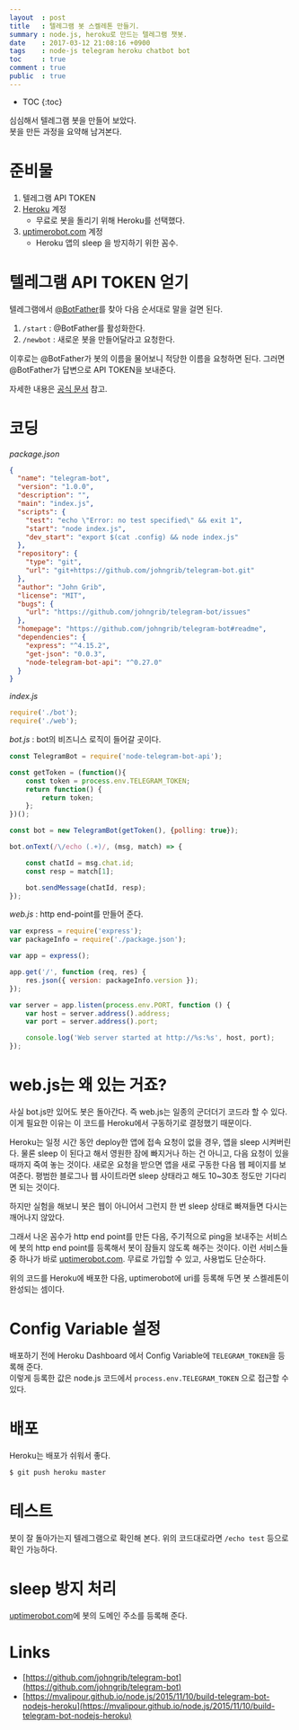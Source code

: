 ```yaml
---
layout  : post
title   : 텔레그램 봇 스켈레톤 만들기.
summary : node.js, heroku로 만드는 텔레그램 챗봇.
date    : 2017-03-12 21:08:16 +0900
tags    : node-js telegram heroku chatbot bot
toc     : true
comment : true
public  : true
---
```

* TOC
{:toc}

심심해서 텔레그램 봇을 만들어 보았다.  
봇을 만든 과정을 요약해 남겨본다.

# 준비물
1. 텔레그램 API TOKEN
1. [Heroku](https://heroku.com/) 계정
    * 무료로 봇을 돌리기 위해 Heroku를 선택했다.
1. [uptimerobot.com](https://uptimerobot.com/) 계정
    * Heroku 앱의 sleep 을 방지하기 위한 꼼수.

# 텔레그램 API TOKEN 얻기
텔레그램에서 [@BotFather](https://telegram.me/botfather)를 찾아 다음 순서대로 말을 걸면 된다.

1. `/start` : @BotFather를 활성화한다.
1. `/newbot` : 새로운 봇을 만들어달라고 요청한다.

이후로는 @BotFather가 봇의 이름을 물어보니 적당한 이름을 요청하면 된다.
그러면 @BotFather가 답변으로 API TOKEN을 보내준다.

자세한 내용은 [공식 문서](https://core.telegram.org/bots) 참고.

# 코딩

*package.json*
```json
{
  "name": "telegram-bot",
  "version": "1.0.0",
  "description": "",
  "main": "index.js",
  "scripts": {
    "test": "echo \"Error: no test specified\" && exit 1",
    "start": "node index.js",
    "dev_start": "export $(cat .config) && node index.js"
  },
  "repository": {
    "type": "git",
    "url": "git+https://github.com/johngrib/telegram-bot.git"
  },
  "author": "John Grib",
  "license": "MIT",
  "bugs": {
    "url": "https://github.com/johngrib/telegram-bot/issues"
  },
  "homepage": "https://github.com/johngrib/telegram-bot#readme",
  "dependencies": {
    "express": "^4.15.2",
    "get-json": "0.0.3",
    "node-telegram-bot-api": "^0.27.0"
  }
}
```

*index.js*
```javascript
require('./bot');
require('./web');
```

*bot.js* : bot의 비즈니스 로직이 들어갈 곳이다.

```javascript
const TelegramBot = require('node-telegram-bot-api');

const getToken = (function(){
    const token = process.env.TELEGRAM_TOKEN;
    return function() {
        return token;
    };
})();

const bot = new TelegramBot(getToken(), {polling: true});

bot.onText(/\/echo (.+)/, (msg, match) => {

    const chatId = msg.chat.id;
    const resp = match[1];

    bot.sendMessage(chatId, resp);
});
```

*web.js* : http end-point를 만들어 준다.
```javascript
var express = require('express');
var packageInfo = require('./package.json');

var app = express();

app.get('/', function (req, res) {
    res.json({ version: packageInfo.version });
});

var server = app.listen(process.env.PORT, function () {
    var host = server.address().address;
    var port = server.address().port;

    console.log('Web server started at http://%s:%s', host, port);
});
```

# web.js는 왜 있는 거죠?

사실 bot.js만 있어도 봇은 돌아간다. 즉 web.js는 일종의 군더더기 코드라 할 수 있다.  
이게 필요한 이유는 이 코드를 Heroku에서 구동하기로 결정했기 때문이다.  

Heroku는 일정 시간 동안 deploy한 앱에 접속 요청이 없을 경우, 앱을 sleep 시켜버린다.
물론 sleep 이 된다고 해서 영원한 잠에 빠지거나 하는 건 아니고, 다음 요청이 있을 때까지 죽여 놓는 것이다.
새로운 요청을 받으면 앱을 새로 구동한 다음 웹 페이지를 보여준다.
평범한 블로그나 웹 사이트라면 sleep 상태라고 해도 10~30초 정도만 기다리면 되는 것이다.

하지만 실험을 해보니 봇은 웹이 아니어서 그런지 한 번 sleep 상태로 빠져들면 다시는 깨어나지 않았다.

그래서 나온 꼼수가 http end point를 만든 다음, 주기적으로 ping을 보내주는 서비스에 봇의 http end point를 등록해서 봇이 잠들지 않도록 해주는 것이다. 이런 서비스들 중 하나가 바로 [uptimerobot.com](https://uptimerobot.com/). 무료로 가입할 수 있고, 사용법도 단순하다.

위의 코드를 Heroku에 배포한 다음, uptimerobot에 uri를 등록해 두면 봇 스켈레톤이 완성되는 셈이다.

# Config Variable 설정

배포하기 전에 Heroku Dashboard 에서 Config Variable에 `TELEGRAM_TOKEN`을 등록해 준다.  
이렇게 등록한 값은 node.js 코드에서 `process.env.TELEGRAM_TOKEN` 으로 접근할 수 있다.

# 배포

Heroku는 배포가 쉬워서 좋다.
```sh
$ git push heroku master
```

# 테스트

봇이 잘 돌아가는지 텔레그램으로 확인해 본다. 위의 코드대로라면 `/echo test` 등으로 확인 가능하다.

# sleep 방지 처리

[uptimerobot.com](https://uptimerobot.com/)에 봇의 도메인 주소를 등록해 준다.


# Links
* [https://github.com/johngrib/telegram-bot](https://github.com/johngrib/telegram-bot)
* [https://mvalipour.github.io/node.js/2015/11/10/build-telegram-bot-nodejs-heroku](https://mvalipour.github.io/node.js/2015/11/10/build-telegram-bot-nodejs-heroku)
